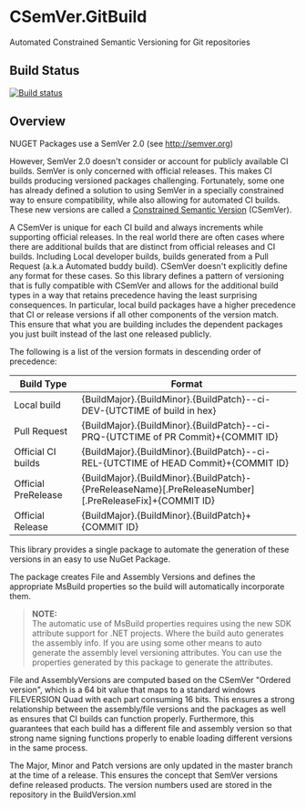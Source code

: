 # CSemVer.GitBuild
Automated Constrained Semantic Versioning for Git repositories

## Build Status
[![Build status](https://ci.appveyor.com/api/projects/status/nfixkakus282t06u?svg=true)](https://ci.appveyor.com/project/UbiquityDotNet/csemver-gitbuild)


## Overview
NUGET Packages use a SemVer 2.0 (see http://semver.org)

However, SemVer 2.0 doesn't consider or account for publicly available CI builds.
SemVer is only concerned with official releases. This makes CI builds producing 
versioned packages challenging. Fortunately, some one has already defined a solution
to using SemVer in a specially constrained way to ensure compatibility, while also 
allowing for automated CI builds. These new versions are called a [Constrained Semantic
Version](http://csemver.org) (CSemVer).

A CSemVer is unique for each CI build and always increments while supporting official releases.
In the real world there are often cases where there are additional builds that are distinct from
official releases and CI builds. Including Local developer builds, builds generated from a Pull 
Request (a.k.a Automated buddy build). CSemVer doesn't explicitly define any format for these cases.
So this library defines a pattern of versioning that is fully compatible with CSemVer and allows for
the additional build types in a way that retains precedence having the least surprising consequences.
In particular, local build packages have a higher precedence that CI or release versions if all other
components of the version match. This ensure that what you are building includes the dependent packages
you just built instead of the last one released publicly.

The following is a list of the version formats in descending order of precedence:

| Build Type | Format |
|------------|--------|
| Local build  | {BuildMajor}.{BuildMinor}.{BuildPatch}--ci-DEV-{UTCTIME of build in hex} |
| Pull Request | {BuildMajor}.{BuildMinor}.{BuildPatch}--ci-PRQ-{UTCTIME of PR Commit}+{COMMIT ID} |
| Official CI builds | {BuildMajor}.{BuildMinor}.{BuildPatch}--ci-REL-{UTCTIME of HEAD Commit}+{COMMIT ID} |
| Official PreRelease | {BuildMajor}.{BuildMinor}.{BuildPatch}-{PreReleaseName}[.PreReleaseNumber][.PreReleaseFix]+{COMMIT ID} |
| Official Release | {BuildMajor}.{BuildMinor}.{BuildPatch}+{COMMIT ID} |

This library provides a single package to automate the generation of these versions in an easy to use
NuGet Package.

The package creates File and Assembly Versions and defines the appropriate MsBuild properties
so the build will automatically incorporate them.
> **NOTE:**  
The automatic use of MsBuild properties requires using the new SDK attribute support for .NET projects.
Where the build auto generates the assembly info. If you are using some other means to auto generate the
assembly level versioning attributes. You can use the properties generated by this package to generate the
attributes.

File and AssemblyVersions are computed based on the CSemVer "Ordered version", which
is a 64 bit value that maps to a standard windows FILEVERSION Quad with each part
consuming 16 bits. This ensures a strong relationship between the  assembly/file versions
and the packages as well as ensures that CI builds can function properly. Furthermore, this
guarantees that each build has a different file and assembly version so that strong name
signing functions properly to enable loading different versions in the same process. 

The Major, Minor and Patch versions are only updated in the master branch at the time
of a release. This ensures the concept that SemVer versions define released products. The
version numbers used are stored in the repository in the BuildVersion.xml
